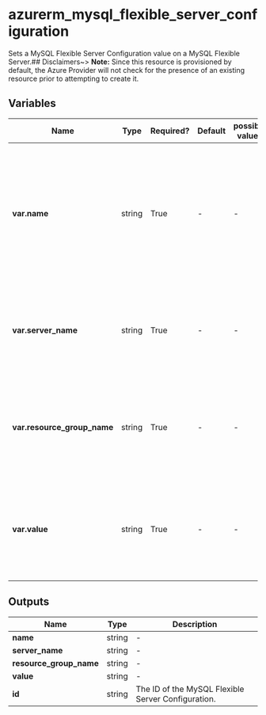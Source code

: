 # azurerm_mysql_flexible_server_configuration

Sets a MySQL Flexible Server Configuration value on a MySQL Flexible Server.## Disclaimers~> **Note:** Since this resource is provisioned by default, the Azure Provider will not check for the presence of an existing resource prior to attempting to create it.

## Variables

| Name | Type | Required? | Default  | possible values | Description |
| ---- | ---- | --------- | -------- | ----------- | ----------- |
| **var.name** | string | True | -  |  -  | Specifies the name of the MySQL Flexible Server Configuration, which needs [to be a valid MySQL configuration name](https://dev.mysql.com/doc/refman/5.7/en/server-configuration.html). Changing this forces a new resource to be created. | 
| **var.server_name** | string | True | -  |  -  | Specifies the name of the MySQL Flexible Server. Changing this forces a new resource to be created. | 
| **var.resource_group_name** | string | True | -  |  -  | The name of the resource group in which the MySQL Flexible Server exists. Changing this forces a new resource to be created. | 
| **var.value** | string | True | -  |  -  | Specifies the value of the MySQL Flexible Server Configuration. See the MySQL documentation for valid values. | 



## Outputs

| Name | Type | Description |
| ---- | ---- | --------- | 
| **name** | string  | - | 
| **server_name** | string  | - | 
| **resource_group_name** | string  | - | 
| **value** | string  | - | 
| **id** | string  | The ID of the MySQL Flexible Server Configuration. | 